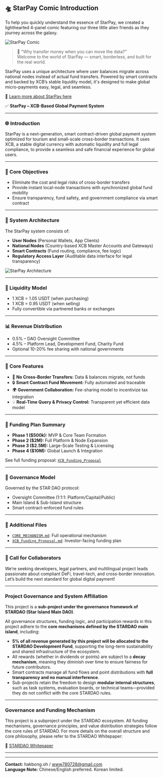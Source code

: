 ## 🛸 StarPay Comic Introduction

To help you quickly understand the essence of StarPay, we created a lighthearted 4-panel comic featuring our three little alien friends as they journey across the galaxy.

![StarPay Comic](./starpay_comic_intro_en.png)

> 💬 "Why transfer money when you can move the data?"  
> Welcome to the world of StarPay — smart, borderless, and built for the real world.

StarPay uses a unique architecture where user balances migrate across national nodes instead of actual fund transfers. Powered by smart contracts and backed by XCB’s stable liquidity model, it's designed to make global micro-payments easy, legal, and seamless.

📌 [Learn more about StarPay here](#)


✅ **StarPay – XCB-Based Global Payment System**

---

### 🌐 Introduction
StarPay is a next-generation, smart contract-driven global payment system optimized for tourism and small-scale cross-border transactions. It uses XCB, a stable digital currency with automatic liquidity and full legal compliance, to provide a seamless and safe financial experience for global users.

---

### 🧠 Core Objectives
- Eliminate the cost and legal risks of cross-border transfers
- Provide instant local-node transactions with synchronized global fund mobility
- Ensure transparency, fund safety, and government compliance via smart contract

---

### 📐 System Architecture
The StarPay system consists of:
- **User Nodes** (Personal Wallets, App Clients)
- **National Nodes** (Country-based XCB Master Accounts and Gateways)
- **Smart Contracts** (Fund routing, compliance, fee logic)
- **Regulatory Access Layer** (Auditable data interface for legal transparency)

![StarPay Architecture](project_diagram.png)

---

### 🏦 Liquidity Model
- 1 XCB = 1.05 USDT (when purchasing)
- 1 XCB = 0.95 USDT (when selling)
- Fully convertible via partnered banks or exchanges

---

### 📊 Revenue Distribution
- 0.5% – DAO Oversight Committee
- 4.5% – Platform Lead, Development Fund, Charity Fund
- Optional 10-20% fee sharing with national governments

---

### 🧩 Core Features
- 🔄 **No Cross-Border Transfers:** Data & balances migrate, not funds
- 🔒 **Smart Contract Fund Movement:** Fully automated and traceable
- 🌍 **Government Collaboration:** Fee-sharing model to incentivize tax integration
- 💡 **Real-Time Query & Privacy Control:** Transparent yet efficient data model

---

### 🚀 Funding Plan Summary
- **Phase 1 ($500k):** MVP & Core Team Formation
- **Phase 2 ($2M):** Full Platform & Node Expansion
- **Phase 3 ($2.5M):** Large-Scale Testing & Licensing
- **Phase 4 ($10M):** Global Launch & Integration

See full funding proposal: [`XCB_Funding_Proposal`](./XCB_Funding_Proposal.md)

---

### 🧭 Governance Model
Governed by the STAR DAO protocol:
- Oversight Committee (1:1:1: Platform/Capital/Public)
- Main Island & Sub-Island structure
- Smart contract-enforced fund rules

---

### 📂 Additional Files
- [`CORE_MECHANISM.md`](./CORE_MECHANISM.md): Full operational mechanism
- [`XCB_Funding_Proposal.md`](./XCB_Funding_Proposal.md): Investor-facing funding plan

---

### 🤝 Call for Collaborators
We’re seeking developers, legal partners, and multilingual project leads passionate about compliant DeFi, travel-tech, and cross-border innovation. Let’s build the next standard for global digital payment!

---

### Project Governance and System Affiliation

This project is a **sub-project under the governance framework of STARDAO (Star Island Main DAO)**.

All governance structures, funding logic, and participation rewards in this project adhere to the **core mechanisms defined by the STARDAO main island**, including:

- **5% of all revenue generated by this project will be allocated to the STARDAO Development Fund**, supporting the long-term sustainability and shared infrastructure of the ecosystem.
- All rewards (whether in dividends or points) are subject to a **decay mechanism**, meaning they diminish over time to ensure fairness for future contributors.
- Smart contracts manage all fund flows and point distributions with **full transparency and no manual interference**.
- Sub-projects retain the freedom to design **modular internal structures**, such as task systems, evaluation boards, or technical teams—provided they do not conflict with the core STARDAO rules.

---

### Governance and Funding Mechanism

This project is a subproject under the STARDAO ecosystem. All funding mechanisms, governance principles, and value distribution strategies follow the core rules of STARDAO. For more details on the overall structure and core philosophy, please refer to the STARDAO Whitepaper:

🔗 [STARDAO Whitepaper](https://github.com/STARDAOLEADER-OH/STARDAO/blob/main/STARDAO-Whitepaper.md)

---

---

**Contact:** hakbong.oh / www780728@gmail.com  
**Language Note:** Chinese/English preferred. Korean limited.
